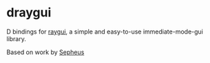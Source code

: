 # draygui

D bindings for [raygui](https://github.com/raysan5/raygui), a simple and easy-to-use immediate-mode-gui library.

Based on work by [Sepheus](https://github.com/Sepheus/raylib_d)

